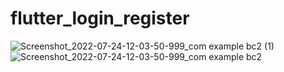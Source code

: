 # flutter_login_register


![Screenshot_2022-07-24-12-03-50-999_com example bc2 (1)](https://user-images.githubusercontent.com/98719054/180642945-2566544f-d559-4390-b16e-8fcf2eb516a7.jpg)
![Screenshot_2022-07-24-12-03-50-999_com example bc2](https://user-images.githubusercontent.com/98719054/180642950-391b722c-40be-4c0f-aa9f-d64c0c8ec2e1.jpg)
